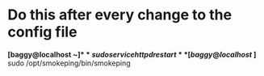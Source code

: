 # Do this after every change to the config file

**[baggy@localhost ~]$** sudo service httpd restart  
**[baggy@localhost ~]$** sudo /opt/smokeping/bin/smokeping
